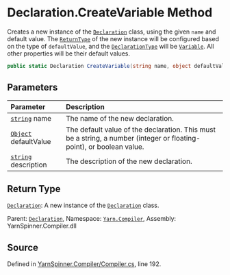 # Declaration.CreateVariable Method

Creates a new instance of the [`Declaration`](/api/csharp/yarn.compiler/declaration.md) class,
using the given <code data-dev-comment-type="paramref" class="paramref">name</code> and default value. The
[`ReturnType`](/api/csharp/yarn.compiler/declaration.returntype.md) of the new instance will be configured
based on the type of <code data-dev-comment-type="paramref" class="paramref">defaultValue</code>, and the
[`DeclarationType`](/api/csharp/yarn.compiler/declaration.declarationtype.md) will be [`Variable`](/api/csharp/yarn.compiler/declaration.type.variable.md). All other properties will be their
default values.


```csharp
public static Declaration CreateVariable(string name, object defaultValue, string description = null)
```

## Parameters
|Parameter|Description|
|:---|:---|
|[`string`](https://docs.microsoft.com/dotnet/api/System.String) name|The name of the new declaration.|
|[`Object`](https://docs.microsoft.com/dotnet/api/System.Object) defaultValue|The default value of the declaration. This must be a string, a number (integer or floating-point), or boolean value.|
|[`string`](https://docs.microsoft.com/dotnet/api/System.String) description|The description of the new declaration.|
## Return Type
[`Declaration`](/api/csharp/yarn.compiler/declaration.md): A new instance of the [`Declaration`](/api/csharp/yarn.compiler/declaration.md)
class.



<div class="class-metadata">

Parent: [`Declaration`](/api/csharp/yarn.compiler/declaration.md), Namespace: [`Yarn.Compiler`](/api/csharp/yarn.compiler/README.md), Assembly: YarnSpinner.Compiler.dll
</div>

## Source
Defined in [YarnSpinner.Compiler/Compiler.cs](https://github.com/YarnSpinnerTool/YarnSpinner//blob/develop/YarnSpinner.Compiler/Compiler.cs#L192), line 192.
